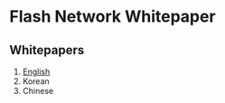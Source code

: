 # Flash Network Whitepaper

## Whitepapers

1. [English](https://github.com/thorchain/Resources/blob/master/Whitepapers/THORChain/whitepaper-en.md)
2. Korean
3. Chinese


